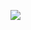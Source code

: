 ![](https://cloud.githubusercontent.com/assets/110953/7877439/6a69d03e-0590-11e5-9fac-c614246606de.png)
